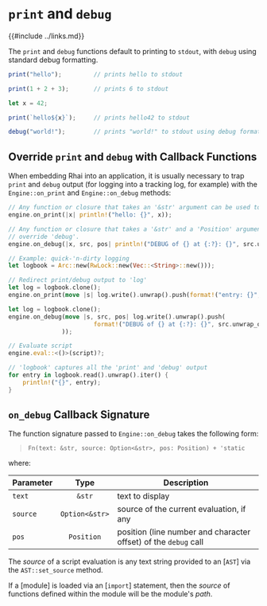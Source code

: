 `print` and `debug`
===================

{{#include ../links.md}}

The `print` and `debug` functions default to printing to `stdout`, with `debug` using standard debug formatting.

```js , no_run
print("hello");         // prints hello to stdout

print(1 + 2 + 3);       // prints 6 to stdout

let x = 42;

print(`hello${x}`);     // prints hello42 to stdout

debug("world!");        // prints "world!" to stdout using debug formatting
```

Override `print` and `debug` with Callback Functions
--------------------------------------------------

When embedding Rhai into an application, it is usually necessary to trap `print` and `debug` output
(for logging into a tracking log, for example) with the `Engine::on_print` and `Engine::on_debug` methods:

```rust , no_run
// Any function or closure that takes an '&str' argument can be used to override 'print'.
engine.on_print(|x| println!("hello: {}", x));

// Any function or closure that takes a '&str' and a 'Position' argument can be used to
// override 'debug'.
engine.on_debug(|x, src, pos| println!("DEBUG of {} at {:?}: {}", src.unwrap_or("unknown"), pos, x));

// Example: quick-'n-dirty logging
let logbook = Arc::new(RwLock::new(Vec::<String>::new()));

// Redirect print/debug output to 'log'
let log = logbook.clone();
engine.on_print(move |s| log.write().unwrap().push(format!("entry: {}", s)));

let log = logbook.clone();
engine.on_debug(move |s, src, pos| log.write().unwrap().push(
                        format!("DEBUG of {} at {:?}: {}", src.unwrap_or("unknown"), pos, s)
               ));

// Evaluate script
engine.eval::<()>(script)?;

// 'logbook' captures all the 'print' and 'debug' output
for entry in logbook.read().unwrap().iter() {
    println!("{}", entry);
}
```


`on_debug` Callback Signature
-----------------------------

The function signature passed to `Engine::on_debug` takes the following form:

> `Fn(text: &str, source: Option<&str>, pos: Position) + 'static`

where:

| Parameter |      Type      | Description                                                     |
| --------- | :------------: | --------------------------------------------------------------- |
| `text`    |     `&str`     | text to display                                                 |
| `source`  | `Option<&str>` | source of the current evaluation, if any                        |
| `pos`     |   `Position`   | position (line number and character offset) of the `debug` call |

The _source_ of a script evaluation is any text string provided to an [`AST`] via the `AST::set_source` method.

If a [module] is loaded via an [`import`] statement, then the _source_ of functions defined
within the module will be the module's _path_.
